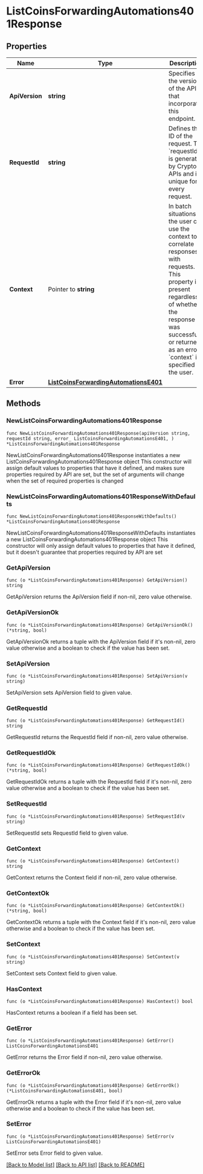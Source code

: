 # ListCoinsForwardingAutomations401Response

## Properties

Name | Type | Description | Notes
------------ | ------------- | ------------- | -------------
**ApiVersion** | **string** | Specifies the version of the API that incorporates this endpoint. | 
**RequestId** | **string** | Defines the ID of the request. The &#x60;requestId&#x60; is generated by Crypto APIs and it&#39;s unique for every request. | 
**Context** | Pointer to **string** | In batch situations the user can use the context to correlate responses with requests. This property is present regardless of whether the response was successful or returned as an error. &#x60;context&#x60; is specified by the user. | [optional] 
**Error** | [**ListCoinsForwardingAutomationsE401**](ListCoinsForwardingAutomationsE401.md) |  | 

## Methods

### NewListCoinsForwardingAutomations401Response

`func NewListCoinsForwardingAutomations401Response(apiVersion string, requestId string, error_ ListCoinsForwardingAutomationsE401, ) *ListCoinsForwardingAutomations401Response`

NewListCoinsForwardingAutomations401Response instantiates a new ListCoinsForwardingAutomations401Response object
This constructor will assign default values to properties that have it defined,
and makes sure properties required by API are set, but the set of arguments
will change when the set of required properties is changed

### NewListCoinsForwardingAutomations401ResponseWithDefaults

`func NewListCoinsForwardingAutomations401ResponseWithDefaults() *ListCoinsForwardingAutomations401Response`

NewListCoinsForwardingAutomations401ResponseWithDefaults instantiates a new ListCoinsForwardingAutomations401Response object
This constructor will only assign default values to properties that have it defined,
but it doesn't guarantee that properties required by API are set

### GetApiVersion

`func (o *ListCoinsForwardingAutomations401Response) GetApiVersion() string`

GetApiVersion returns the ApiVersion field if non-nil, zero value otherwise.

### GetApiVersionOk

`func (o *ListCoinsForwardingAutomations401Response) GetApiVersionOk() (*string, bool)`

GetApiVersionOk returns a tuple with the ApiVersion field if it's non-nil, zero value otherwise
and a boolean to check if the value has been set.

### SetApiVersion

`func (o *ListCoinsForwardingAutomations401Response) SetApiVersion(v string)`

SetApiVersion sets ApiVersion field to given value.


### GetRequestId

`func (o *ListCoinsForwardingAutomations401Response) GetRequestId() string`

GetRequestId returns the RequestId field if non-nil, zero value otherwise.

### GetRequestIdOk

`func (o *ListCoinsForwardingAutomations401Response) GetRequestIdOk() (*string, bool)`

GetRequestIdOk returns a tuple with the RequestId field if it's non-nil, zero value otherwise
and a boolean to check if the value has been set.

### SetRequestId

`func (o *ListCoinsForwardingAutomations401Response) SetRequestId(v string)`

SetRequestId sets RequestId field to given value.


### GetContext

`func (o *ListCoinsForwardingAutomations401Response) GetContext() string`

GetContext returns the Context field if non-nil, zero value otherwise.

### GetContextOk

`func (o *ListCoinsForwardingAutomations401Response) GetContextOk() (*string, bool)`

GetContextOk returns a tuple with the Context field if it's non-nil, zero value otherwise
and a boolean to check if the value has been set.

### SetContext

`func (o *ListCoinsForwardingAutomations401Response) SetContext(v string)`

SetContext sets Context field to given value.

### HasContext

`func (o *ListCoinsForwardingAutomations401Response) HasContext() bool`

HasContext returns a boolean if a field has been set.

### GetError

`func (o *ListCoinsForwardingAutomations401Response) GetError() ListCoinsForwardingAutomationsE401`

GetError returns the Error field if non-nil, zero value otherwise.

### GetErrorOk

`func (o *ListCoinsForwardingAutomations401Response) GetErrorOk() (*ListCoinsForwardingAutomationsE401, bool)`

GetErrorOk returns a tuple with the Error field if it's non-nil, zero value otherwise
and a boolean to check if the value has been set.

### SetError

`func (o *ListCoinsForwardingAutomations401Response) SetError(v ListCoinsForwardingAutomationsE401)`

SetError sets Error field to given value.



[[Back to Model list]](../README.md#documentation-for-models) [[Back to API list]](../README.md#documentation-for-api-endpoints) [[Back to README]](../README.md)


